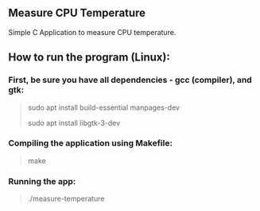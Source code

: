 ## Measure CPU Temperature

Simple C Application to measure CPU temperature.



## How to run the program (Linux):

### First, be sure you have all dependencies - gcc (compiler), and gtk:

> sudo apt install build-essential manpages-dev
>
> sudo apt install libgtk-3-dev

### Compiling the application using Makefile:

> make
### Running the app:

> ./measure-temperature

